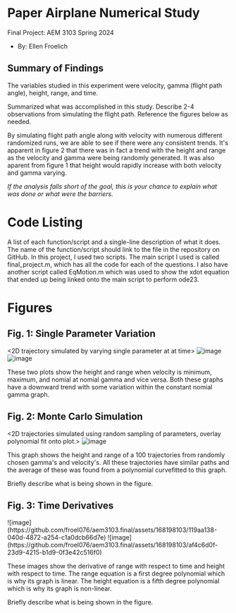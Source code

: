 # Paper Airplane Numerical Study
  Final Project: AEM 3103 Spring 2024

  - By: Ellen Froelich

  ## Summary of Findings
  <Show the variations studied in a table>

  The variables studied in this experiment were velocity, gamma (flight path angle), height, range, and time.

  Summarized what was accomplished in this study.  Describe 2-4 observations from simulating the flight path.
  Reference the figures below as needed.

  By simulating flight path angle along with velocity with numerous different randomized runs, we are able to see if there were any consistent trends. It's apparent in figure 2 that there was in fact a trend with
  the height and range as the velocity and gamma were being randomly generated. It was also aparent from figure 1 that height would rapidly increase with both velocity and gamma varying.

  *If the analysis falls short of the goal, this is your chance to explain what was done or what were the barriers.*
 
  # Code Listing
  A list of each function/script and a single-line description of what it does.  The name of the function/script should link to the file in the repository on GitHub.
  In this project, I used two scripts. The main script I used is called final_project.m, which has all the code for each of the questions. I also have another script called EqMotion.m which was used to show the 
  xdot equation that ended up being linked onto the main script to perform ode23.

  # Figures

  ## Fig. 1: Single Parameter Variation
  <2D trajectory simulated by varying single parameter at at time>
  <The above plot should also show the nominal trajectory>
  ![image](https://github.com/froel076/aem3103.final/assets/168198103/1f44b957-e67b-4b1c-96db-a5fcbf6975c7)
  ![image](https://github.com/froel076/aem3103.final/assets/168198103/338bb751-35ab-4e50-a9f7-aa8d3899b35f)

These two plots show the height and range when velocity is minimum, maximum, and nomial at nomial gamma and vice versa. Both these graphs have a downward trend with some variation within the constant nomial gamma
graph.

  ## Fig. 2: Monte Carlo Simulation
  <2D trajectories simulated using random sampling of parameters, overlay polynomial fit onto plot.>
  ![image](https://github.com/froel076/aem3103.final/assets/168198103/681c541d-d50a-4604-a396-c7785f592273)

This graph shows the height and range of a 100 trajectories from randomly chosen gamma's and velocity's. All these trajectories have similar paths and the average of these was found from a polynomial curvefitted
to this graph. 

  Briefly describe what is being shown in the figure.

 ## Fig. 3: Time Derivatives
 <Time-derivative of height and range for the fitted trajectory>
 ![image](https://github.com/froel076/aem3103.final/assets/168198103/119aa138-040d-4872-a254-c1a0dcb66d7e)
 ![image](https://github.com/froel076/aem3103.final/assets/168198103/af4c6d0f-23d9-4215-b1d9-0f3e42c516f0)

These images show the derivative of range with respect to time and height with respect to time. The range equation is a first degree polynomial which is why its graph is linear. The height equation is a fifth
degree polynomial which is why its graph is non-linear.
 


  Briefly describe what is being shown in the figure.

 
